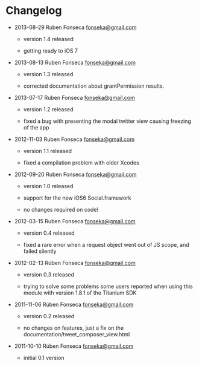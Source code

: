 # Changelog

- 2013-08-29 Ruben Fonseca <fonseka@gmail.com>

    * version 1.4 released

    * getting ready to iOS 7

- 2013-08-13 Ruben Fonseca <fonseka@gmail.com>

    * version 1.3 released

    * corrected documentation about grantPermission results.

- 2013-07-17 Ruben Fonseca <fonseka@gmail.com>

    * version 1.2 released

    * fixed a bug with presenting the modal twitter view causing freezing of the app

- 2012-11-03 Ruben Fonseca <fonseka@gmail.com>

    * version 1.1 released

    * fixed a compilation problem with older Xcodes

- 2012-09-20 Ruben Fonseca <fonseka@gmail.com>

    * version 1.0 released

    * support for the new iOS6 Social.framework

    * no changes required on code!

- 2012-03-15 Ruben Fonseca <fonseka@gmail.com>

    * version 0.4 released

    * fixed a rare error when a request object went out of JS scope, and failed silently

- 2012-02-13 Rúben Fonseca <fonseka@gmail.com>

    * version 0.3 released

    * trying to solve some problems some users reported when using this module
      with version 1.8.1 of the Titanium SDK

- 2011-11-06 Rúben Fonseca <fonseka@gmail.com>

    * version 0.2 released
    
    * no changes on features, just a fix on the documentation/tweet_composer_view.html

- 2011-10-10 Rúben Fonseca <fonseka@gmail.com>

    * initial 0.1 version
